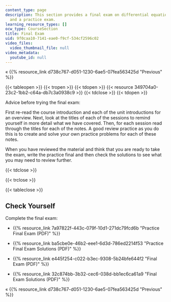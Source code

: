 ```yaml
---
content_type: page
description: This section provides a final exam on differential equations, exam solutions,
  and a practice exam.
learning_resource_types: []
ocw_type: CourseSection
title: Final Exam
uid: 9f0caa10-7141-eae0-f9cf-534cf2596c02
video_files:
  video_thumbnail_file: null
video_metadata:
  youtube_id: null
---
```


« {{% resource_link d738c767-d051-1230-6ae5-07fea563425d "Previous" %}}

{{< tableopen >}}
{{< tropen >}}
{{< tdopen >}}
{{< resource 349704a0-23c2-1bb2-c64a-db7c3a0938c9 >}}
{{< tdclose >}}
{{< tdopen >}}


Advice before trying the final exam:

First re-read the course introduction and each of the unit introductions for an overview. Next, look at the titles of each of the sessions to remind yourself in more detail what we have covered. Then, for each session read through the titles for each of the notes. A good review practice as you do this is to create and solve your own practice problems for each of these notes.

When you have reviewed the material and think that you are ready to take the exam, write the practice final and then check the solutions to see what you may need to review further.


{{< tdclose >}}

{{< trclose >}}

{{< tableclose >}}

Check Yourself
--------------

Complete the final exam:

*   {{% resource_link 7a97822f-443c-079f-10d1-271dc79fcd6b "Practice Final Exam (PDF)" %}}
*   {{% resource_link ba5cbe0e-46b2-eee1-6d3d-786ed2214f53 "Practice Final Exam Solutions (PDF)" %}}
  
*   {{% resource_link e445f254-c022-b3ec-9308-5b24bfe644f2 "Final Exam (PDF)" %}}
*   {{% resource_link 32c874bb-3b32-cec6-038d-bb1ec6ca61a9 "Final Exam Solutions (PDF)" %}}

« {{% resource_link d738c767-d051-1230-6ae5-07fea563425d "Previous" %}}